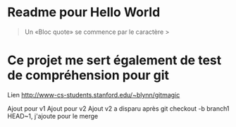 # Readme pour Hello World

> Un «Bloc quote» se commence par le caractère >

# Ce projet me sert également de test de compréhension pour git
Lien <http://www-cs-students.stanford.edu/~blynn/gitmagic>


Ajout pour v1
Ajout pour v2
Ajout v2 a disparu après git checkout -b branch1 HEAD~1, j'ajoute pour le merge
